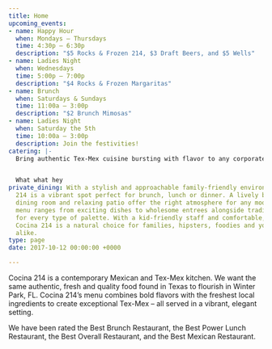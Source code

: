 ```yaml
---
title: Home
upcoming_events:
- name: Happy Hour
  when: Mondays – Thursdays
  time: 4:30p – 6:30p
  description: "$5 Rocks & Frozen 214, $3 Draft Beers, and $5 Wells"
- name: Ladies Night
  when: Wednesdays
  time: 5:00p – 7:00p
  description: "$4 Rocks & Frozen Margaritas"
- name: Brunch
  when: Saturdays & Sundays
  time: 11:00a – 3:00p
  description: "$2 Brunch Mimosas"
- name: Ladies Night
  when: Saturday the 5th
  time: 10:00a – 3:00p
  description: Join the festivities!
catering: |-
  Bring authentic Tex-Mex cuisine bursting with flavor to any corporate, wedding or private event by selecting Cocina 214 as your catering preference. Whether the event is small or large, Cocina 214 offers a wide variety of dishes that caters to all types of palates. Cocina 214 catering combines the experience of freshly made food with dedicated high-quality service to make a perfect eating experience at any event. Make your event buzz with excitement over the authentic and deliciousness Tex-Mex food provided by Cocina 214 catering service.


  What what hey
private_dining: With a stylish and approachable family-friendly environment, Cocina
  214 is a vibrant spot perfect for brunch, lunch or dinner. A lively bar, contemporary
  dining room and relaxing patio offer the right atmosphere for any mood. Cocina 214’s
  menu ranges from exciting dishes to wholesome entrees alongside traditional favorites
  for every type of palette. With a kid-friendly staff and comfortable, spacious eating,
  Cocina 214 is a natural choice for families, hipsters, foodies and young-professionals
  alike.
type: page
date: 2017-10-12 00:00:00 +0000

---
```

Cocina 214 is a contemporary Mexican and Tex-Mex kitchen. We want the same authentic, fresh and quality food found in Texas to flourish in Winter Park, FL. Cocina 214’s menu combines bold flavors with the freshest local ingredients to create exceptional Tex-Mex &ndash; all served in a vibrant, elegant setting.

We have been rated the Best Brunch Restaurant, the Best Power Lunch Restaurant, the Best Overall Restaurant, and the Best Mexican Restaurant.
